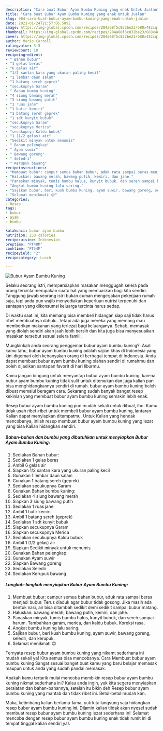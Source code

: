 ```yaml
---
description: "Cara buat Bubur Ayam Bumbu Kuning yang enak Untuk Jualan"
title: "Cara buat Bubur Ayam Bumbu Kuning yang enak Untuk Jualan"
slug: 984-cara-buat-bubur-ayam-bumbu-kuning-yang-enak-untuk-jualan
date: 2021-01-24T21:57:06.509Z
image: https://img-global.cpcdn.com/recipes/284a68f5c832be23/680x482cq70/bubur-ayam-bumbu-kuning-foto-resep-utama.jpg
thumbnail: https://img-global.cpcdn.com/recipes/284a68f5c832be23/680x482cq70/bubur-ayam-bumbu-kuning-foto-resep-utama.jpg
cover: https://img-global.cpcdn.com/recipes/284a68f5c832be23/680x482cq70/bubur-ayam-bumbu-kuning-foto-resep-utama.jpg
author: Mario Carroll
ratingvalue: 3.5
reviewcount: 10
recipeingredient:
- " Bahan bubur"
- "1 gelas beras"
- "6 gelas air"
- "1/2 santan kara yang ukuran paling kecil"
- "1 lembar daun salam"
- "1 batang sereh geprek"
- "secukupnya Garam"
- " Bahan bumbu kuning"
- "4 siung bawang merah"
- "3 siung bawang putih"
- "1 ruas jahe"
- "1 butir kemiri"
- "1 batang sereh geprek"
- "1 sdt kunyit bubuk"
- "secukupnya Garam"
- "secukupnya Merica"
- "secukupnya Kaldu bubuk"
- "1 (1/2 gelas) air"
- "Sedikit minyak untuk menumis"
- " Bahan pelengkap"
- " Ayam suwir"
- " Bawang goreng"
- " Seledri"
- " Kerupuk bawang"
recipeinstructions:
- "Membuat bubur: campur semua bahan bubur, aduk rata sampai beras menjadi bubur. Terus diaduk agar bubur tidak gosong. Jika masih ada bentuk nasi, air bisa ditambah sedikit demi sedikit sampai bubur matang."
- "Haluskan: bawang merah, bawang putih, kemiri, dan jahe."
- "Panaskan minyak, tumis bumbu halus, kunyit bubuk, dan sereh sampai harum. Tambahkan garam, merica, dan kaldu bubuk. Koreksi rasa."
- "Angkat bumbu kuning lalu saring."
- "Sajikan bubur, beri kuah bumbu kuning, ayam suwir, bawang goreng, seledri, dan kerupuk."
- "Selamat menikmati 😊"
categories:
- Resep
tags:
- bubur
- ayam
- bumbu

katakunci: bubur ayam bumbu 
nutrition: 238 calories
recipecuisine: Indonesian
preptime: "PT40M"
cooktime: "PT54M"
recipeyield: "2"
recipecategory: Lunch

---
```



![Bubur Ayam Bumbu Kuning](https://img-global.cpcdn.com/recipes/284a68f5c832be23/680x482cq70/bubur-ayam-bumbu-kuning-foto-resep-utama.jpg)

Selaku seorang istri, mempersiapkan masakan menggugah selera pada orang tercinta merupakan suatu hal yang memuaskan bagi kita sendiri. Tanggung jawab seorang istri bukan cuman mengerjakan pekerjaan rumah saja, tapi anda pun wajib menyediakan keperluan nutrisi terpenuhi dan santapan yang dikonsumsi keluarga tercinta harus sedap.

Di waktu  saat ini, kita memang bisa membeli hidangan siap saji tidak harus ribet membuatnya dahulu. Tetapi ada juga mereka yang memang mau memberikan makanan yang terlezat bagi keluarganya. Sebab, memasak yang diolah sendiri akan jauh lebih bersih dan kita juga bisa menyesuaikan masakan tersebut sesuai selera famili. 



Mungkinkah anda seorang penggemar bubur ayam bumbu kuning?. Asal kamu tahu, bubur ayam bumbu kuning adalah sajian khas di Indonesia yang kini digemari oleh kebanyakan orang di berbagai tempat di Indonesia. Anda dapat membuat bubur ayam bumbu kuning olahan sendiri di rumahmu dan boleh dijadikan santapan favorit di hari liburmu.

Kamu jangan bingung untuk menyantap bubur ayam bumbu kuning, karena bubur ayam bumbu kuning tidak sulit untuk ditemukan dan juga kalian pun bisa menghidangkannya sendiri di rumah. bubur ayam bumbu kuning boleh dibuat memalui beragam cara. Sekarang sudah banyak banget resep kekinian yang membuat bubur ayam bumbu kuning semakin lebih enak.

Resep bubur ayam bumbu kuning pun mudah sekali untuk dibuat, lho. Kamu tidak usah ribet-ribet untuk membeli bubur ayam bumbu kuning, lantaran Kalian dapat menyiapkan ditempatmu. Untuk Kalian yang hendak mencobanya, inilah resep membuat bubur ayam bumbu kuning yang lezat yang bisa Kalian hidangkan sendiri.

<!--inarticleads1-->

##### Bahan-bahan dan bumbu yang dibutuhkan untuk menyiapkan Bubur Ayam Bumbu Kuning:

1. Sediakan  Bahan bubur:
1. Sediakan 1 gelas beras
1. Ambil 6 gelas air
1. Siapkan 1/2 santan kara yang ukuran paling kecil
1. Gunakan 1 lembar daun salam
1. Gunakan 1 batang sereh (geprek)
1. Sediakan secukupnya Garam
1. Gunakan  Bahan bumbu kuning:
1. Sediakan 4 siung bawang merah
1. Siapkan 3 siung bawang putih
1. Sediakan 1 ruas jahe
1. Ambil 1 butir kemiri
1. Ambil 1 batang sereh (geprek)
1. Sediakan 1 sdt kunyit bubuk
1. Siapkan secukupnya Garam
1. Siapkan secukupnya Merica
1. Sediakan secukupnya Kaldu bubuk
1. Ambil 1 (1/2 gelas) air
1. Siapkan Sedikit minyak untuk menumis
1. Gunakan  Bahan pelengkap:
1. Gunakan  Ayam suwir
1. Siapkan  Bawang goreng
1. Sediakan  Seledri
1. Sediakan  Kerupuk bawang




<!--inarticleads2-->

##### Langkah-langkah menyiapkan Bubur Ayam Bumbu Kuning:

1. Membuat bubur: campur semua bahan bubur, aduk rata sampai beras menjadi bubur. Terus diaduk agar bubur tidak gosong. Jika masih ada bentuk nasi, air bisa ditambah sedikit demi sedikit sampai bubur matang.
1. Haluskan: bawang merah, bawang putih, kemiri, dan jahe.
1. Panaskan minyak, tumis bumbu halus, kunyit bubuk, dan sereh sampai harum. Tambahkan garam, merica, dan kaldu bubuk. Koreksi rasa.
1. Angkat bumbu kuning lalu saring.
1. Sajikan bubur, beri kuah bumbu kuning, ayam suwir, bawang goreng, seledri, dan kerupuk.
1. Selamat menikmati 😊




Ternyata resep bubur ayam bumbu kuning yang nikamt sederhana ini mudah sekali ya! Kita semua bisa mencobanya. Cara Membuat bubur ayam bumbu kuning Sangat sesuai banget buat kamu yang baru belajar memasak maupun untuk anda yang sudah pandai memasak.

Apakah kamu tertarik mulai mencoba membikin resep bubur ayam bumbu kuning nikmat sederhana ini? Kalau anda ingin, yuk kita segera menyiapkan peralatan dan bahan-bahannya, setelah itu bikin deh Resep bubur ayam bumbu kuning yang mantab dan tidak ribet ini. Betul-betul mudah kan. 

Maka, ketimbang kalian berlama-lama, yuk kita langsung saja hidangkan resep bubur ayam bumbu kuning ini. Dijamin kalian tiidak akan nyesel sudah membuat resep bubur ayam bumbu kuning lezat sederhana ini! Selamat mencoba dengan resep bubur ayam bumbu kuning enak tidak rumit ini di tempat tinggal kalian sendiri,ya!.


